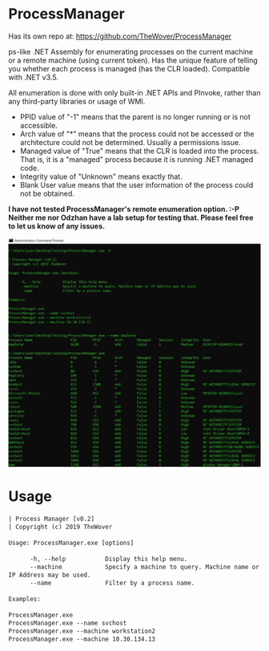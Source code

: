 # ProcessManager

Has its own repo at: https://github.com/TheWover/ProcessManager

ps-like .NET Assembly for enumerating processes on the current machine or a remote machine (using current token). Has the unique feature of telling you whether each process is managed (has the CLR loaded). Compatible with .NET v3.5.

All enumeration is done with only built-in .NET APIs and PInvoke, rather than any third-party libraries or usage of WMI.

* PPID value of "-1" means that the parent is no longer running or is not accessible.
* Arch value of "*" means that the process could not be accessed or the architecture could not be determined. Usually a permissions issue.
* Managed value of "True" means that the CLR is loaded into the process. That is, it is a "managed" process because it is running .NET managed code.
* Integrity value of "Unknown" means exactly that.
* Blank User value means that the user information of the process could not be obtained.

**I have not tested ProcessManager's remote enumeration option. :-P Neither me nor Odzhan have a lab setup for testing that. Please feel free to let us know of any issues.**

![Alt text](https://github.com/TheWover/ProcessManager/blob/master/img/usage.JPG?raw=true "General Usage")

# Usage

```
| Process Manager [v0.2]  
| Copyright (c) 2019 TheWover

Usage: ProcessManager.exe [options] 

      -h, --help           Display this help menu. 
      --machine            Specify a machine to query. Machine name or IP Address may be used.
      --name               Filter by a process name.      
      
Examples:  

ProcessManager.exe
ProcessManager.exe --name svchost
ProcessManager.exe --machine workstation2  
ProcessManager.exe --machine 10.30.134.13 
```
